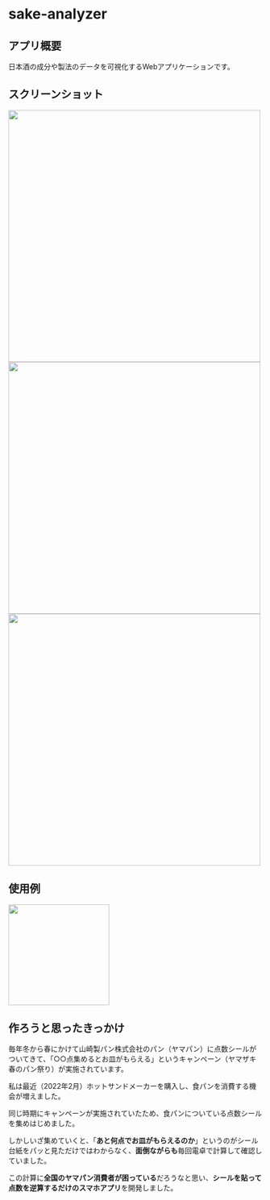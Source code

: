 # sake-analyzer
## アプリ概要
日本酒の成分や製法のデータを可視化するWebアプリケーションです。

## スクリーンショット
<img src="https://user-images.githubusercontent.com/94373729/206601353-6e398908-1a1a-491c-9f8c-4322b33d6df9.png" width="500">
<img src="https://user-images.githubusercontent.com/94373729/206601756-3158bb2a-871c-42cb-9211-2ec57fa79a5b.png" width="500">
<img src="https://user-images.githubusercontent.com/94373729/206601893-5d997198-8441-4594-84b4-7ff2db2b1b49.png" width="500">

## 使用例
<img src="https://user-images.githubusercontent.com/94373729/168720159-caf42697-7db2-4e44-8f9e-9c422f0ff06f.gif" width="200">

## 作ろうと思ったきっかけ
毎年冬から春にかけて山崎製パン株式会社のパン（ヤマパン）に点数シールがついてきて、「○○点集めるとお皿がもらえる」というキャンペーン（ヤマザキ春のパン祭り）が実施されています。

私は最近（2022年2月）ホットサンドメーカーを購入し、食パンを消費する機会が増えました。

同じ時期にキャンペーンが実施されていたため、食パンについている点数シールを集めはじめました。

しかしいざ集めていくと、「**あと何点でお皿がもらえるのか**」というのがシール台紙をパッと見ただけではわからなく、**面倒ながらも**毎回電卓で計算して確認していました。

この計算に**全国のヤマパン消費者が困っている**だろうなと思い、**シールを貼って点数を逆算するだけのスマホアプリ**を開発しました。

